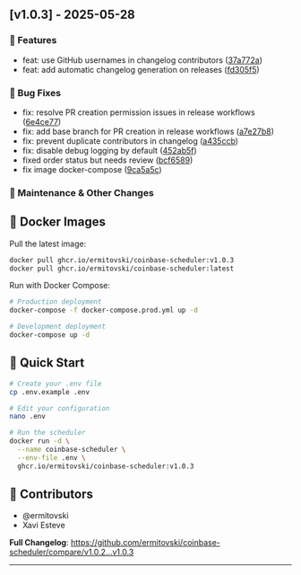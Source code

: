 ## [v1.0.3] - 2025-05-28



### 🚀 Features
- feat: use GitHub usernames in changelog contributors ([37a772a](https://github.com/ermitovski/coinbase-scheduler/commit/37a772a12c72745d4e3ac71e9688fdfcc03fb308))
- feat: add automatic changelog generation on releases ([fd305f5](https://github.com/ermitovski/coinbase-scheduler/commit/fd305f520779a77c39871ab4703bc6d4f45644de))
### 🐛 Bug Fixes
- fix: resolve PR creation permission issues in release workflows ([6e4ce77](https://github.com/ermitovski/coinbase-scheduler/commit/6e4ce7727d3d4abce1cf40f32713945172f457c5))
- fix: add base branch for PR creation in release workflows ([a7e27b8](https://github.com/ermitovski/coinbase-scheduler/commit/a7e27b81ce8623a9b3c80bb176b609f43578c6c9))
- fix: prevent duplicate contributors in changelog ([a435ccb](https://github.com/ermitovski/coinbase-scheduler/commit/a435ccb839304e9ab29ac5c77c43c5fa7e6b0d66))
- fix: disable debug logging by default ([452ab5f](https://github.com/ermitovski/coinbase-scheduler/commit/452ab5fc2c7a8d9b67db09830713bf288a47325f))
- fixed order status but needs review ([bcf6589](https://github.com/ermitovski/coinbase-scheduler/commit/bcf6589680ed341f3f4cefdfa3f2d0404733bddb))
- fix image docker-compose ([9ca5a5c](https://github.com/ermitovski/coinbase-scheduler/commit/9ca5a5ceea15ab8483595c30ff7b73f70de4381b))
### 🔧 Maintenance & Other Changes

## 🐳 Docker Images

Pull the latest image:
```bash
docker pull ghcr.io/ermitovski/coinbase-scheduler:v1.0.3
docker pull ghcr.io/ermitovski/coinbase-scheduler:latest
```

Run with Docker Compose:
```bash
# Production deployment
docker-compose -f docker-compose.prod.yml up -d

# Development deployment
docker-compose up -d
```

## 🚀 Quick Start

```bash
# Create your .env file
cp .env.example .env

# Edit your configuration
nano .env

# Run the scheduler
docker run -d \
  --name coinbase-scheduler \
  --env-file .env \
  ghcr.io/ermitovski/coinbase-scheduler:v1.0.3
```

## 👥 Contributors

- @ermitovski
- Xavi Esteve


**Full Changelog**: https://github.com/ermitovski/coinbase-scheduler/compare/v1.0.2...v1.0.3

---

